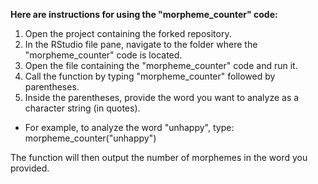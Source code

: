 **Here are instructions for using the "morpheme_counter" code:**

1. Open the project containing the forked repository.
2. In the RStudio file pane, navigate to the folder where the "morpheme_counter" code is located.
3. Open the file containing the "morpheme_counter" code and run it.
4. Call the function by typing "morpheme_counter" followed by parentheses.
5. Inside the parentheses, provide the word you want to analyze as a character string (in quotes). 
- For example, to analyze the word "unhappy", type: morpheme_counter("unhappy")

The function will then output the number of morphemes in the word you provided. 




